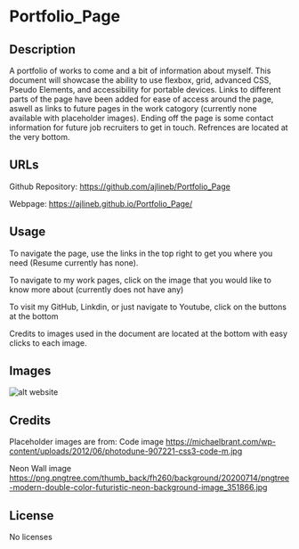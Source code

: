 # Portfolio_Page

## Description

A portfolio of works to come and a bit of information about myself. This document will showcase the ability to use flexbox, grid, advanced CSS, Pseudo Elements, and accessibility for portable devices. Links to different parts of the page have been added for ease of access around the page, aswell as links to future pages in the work catogory (currently none available with placeholder images). Ending off the page is some contact information for future job recruiters to get in touch. Refrences are located at the very bottom.

## URLs

Github Repository: https://github.com/ajlineb/Portfolio_Page  

Webpage: https://ajlineb.github.io/Portfolio_Page/

## Usage

To navigate the page, use the links in the top right to get you where you need (Resume currently has none).  

To navigate to my work pages, click on the image that you would like to know more about (currently does not have any)  

To visit my GitHub, Linkdin, or just navigate to Youtube, click on the buttons at the bottom  

Credits to images used in the document are located at the bottom with easy clicks to each image.

## Images

![alt website](/Portfolio_Page/Assets/Images/Portfolio_Webpage.png)

## Credits

Placeholder images are from:
Code image https://michaelbrant.com/wp-content/uploads/2012/06/photodune-907221-css3-code-m.jpg  

Neon Wall image https://png.pngtree.com/thumb_back/fh260/background/20200714/pngtree-modern-double-color-futuristic-neon-background-image_351866.jpg

## License

No licenses